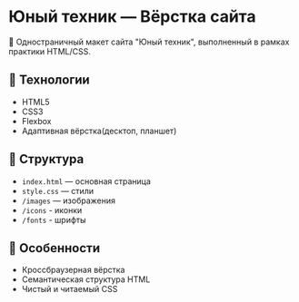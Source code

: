 # Юный техник — Вёрстка сайта

📄 Одностраничный макет сайта "Юный техник", выполненный в рамках практики HTML/CSS.

## 🔧 Технологии

- HTML5
- CSS3
- Flexbox
- Адаптивная вёрстка(десктоп, планшет)

## 📂 Структура

- `index.html` — основная страница
- `style.css` — стили
- `/images` — изображения
- `/icons` - иконки
- `/fonts` - шрифты

## 📌 Особенности

- Кроссбраузерная вёрстка
- Семантическая структура HTML
- Чистый и читаемый CSS
